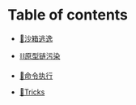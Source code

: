 # Table of contents

* [🔐沙箱逃逸](vm.md)
* [⛓原型链污染](prototype.md)

* [🧬命令执行](rce.md)
* [🍬Tricks](tricks.md)
